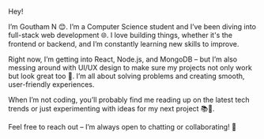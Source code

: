 Hey!

I’m Goutham N 😊. I’m a Computer Science student and I’ve been diving into full-stack web development 🌐. I love building things, whether it's the frontend or backend, and I’m constantly learning new skills to improve.

Right now, I’m getting into React, Node.js, and MongoDB – but I’m also messing around with UI/UX design to make sure my projects not only work but look great too 🎨. I’m all about solving problems and creating smooth, user-friendly experiences.

When I’m not coding, you’ll probably find me reading up on the latest tech trends or just experimenting with ideas for my next project 📚🚀.

Feel free to reach out – I’m always open to chatting or collaborating! 👋

